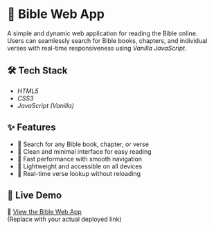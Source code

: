 # 📖 Bible Web App

A simple and dynamic web application for reading the Bible online.  
Users can seamlessly search for Bible books, chapters, and individual verses with real-time responsiveness using *Vanilla JavaScript*.

## 🛠️ Tech Stack

- *HTML5*
- *CSS3*
- *JavaScript (Vanilla)*

## ✨ Features

- 🔹 Search for any Bible book, chapter, or verse
- 🔹 Clean and minimal interface for easy reading
- 🔹 Fast performance with smooth navigation
- 🔹 Lightweight and accessible on all devices
- 🔹 Real-time verse lookup without reloading

## 🚀 Live Demo

🔗 [View the Bible Web App](https://theholybibleapp-60035362824.development.catalystserverless.in/app/home.html)  
(Replace with your actual deployed link)
